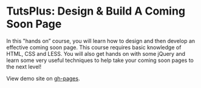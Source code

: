 # TutsPlus: Design & Build A Coming Soon Page

In this "hands on” course, you will learn how to design and then develop an effective coming soon page. This course requires basic knowledge of HTML, CSS and LESS. You will also get hands on with some jQuery and learn some very useful techniques to help take your coming soon pages to the next level!

View demo site on [gh-pages](http://edwinchen85.github.io/build_coming_soon_page).
